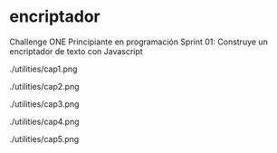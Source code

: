 # encriptador
Challenge ONE Principiante en programación Sprint 01: Construye un encriptador de texto con Javascript

./utilities/cap1.png

./utilities/cap2.png

./utilities/cap3.png

./utilities/cap4.png

./utilities/cap5.png